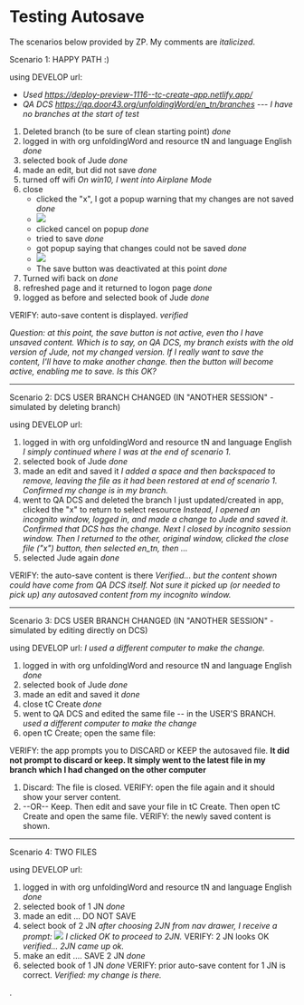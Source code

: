 # Testing Autosave
The scenarios below provided by ZP. My comments are *italicized*.


Scenario 1: 
HAPPY PATH :)

using DEVELOP url:
- *Used https://deploy-preview-1116--tc-create-app.netlify.app/*
- *QA DCS https://qa.door43.org/unfoldingWord/en_tn/branches --- I have no branches at the start of test*

1. Deleted branch (to be sure of clean starting point) *done*
1. logged in with org unfoldingWord and resource tN and language English *done*
1. selected book of Jude *done*
1. made an edit, but did not save *done*
1. turned off wifi *On win10, I went into Airplane Mode*
1. close
	- clicked the "x", I got a popup warning that my changes are not saved *done*
	- ![](Pasted%20image%2020211223082241.png)
	- clicked cancel on popup *done*
	- tried to save *done*
	- got popup saying that changes could not be saved *done*
	- ![](Pasted%20image%2020211223082331.png)
	- The save button was deactivated at this point *done*
1. Turned wifi back on *done*
1. refreshed page and it returned to logon page *done*
1. logged as before and selected book of Jude *done*

VERIFY: auto-save content is displayed. *verified*

*Question: at this point, the save button is _not_ active, even tho I have unsaved content. Which is to say, on QA DCS, my branch exists with the old version of Jude, not my changed version. If I really want to save the content, I'll have to make another change. then the button will become active, enabling me to save. Is this OK?* 

---

Scenario 2: 
DCS USER BRANCH CHANGED (IN "ANOTHER SESSION" - simulated by deleting branch)

using DEVELOP url:

1. logged in with org unfoldingWord and resource tN and language English *I simply continued where I was at the end of scenario 1.*
1. selected book of Jude *done*
1. made an edit and saved it *I added a space and then backspaced to remove, leaving the file as it had been restored at end of scenario 1. Confirmed my change is in my branch.*
1. went to QA DCS and deleted the branch I just updated/created in app, clicked the "x" to return to select resource *Instead, I opened an incognito window, logged in, and made a change to Jude and saved it. Confirmed that DCS has the change. Next I closed by incognito session window. Then I returned to the other, original window, clicked the close file ("x") button, then selected en_tn, then ...*
1. selected Jude again *done*

VERIFY: the auto-save content is there *Verified... but the content shown could have come from QA DCS itself. Not sure it picked up (or needed to pick up) any autosaved content from my incognito window.*

---

Scenario 3: 
DCS USER BRANCH CHANGED (IN "ANOTHER SESSION" - simulated by editing directly on DCS)

using DEVELOP url: 
*I used a different computer to make the change.*

1. logged in with org unfoldingWord and resource tN and language English *done*
1. selected book of Jude *done*
1. made an edit and saved it *done*
2. close tC Create *done*
1. went to QA DCS and edited the same file -- in the USER'S BRANCH. *used a different computer to make the change*
1. open tC Create; open the same file:


VERIFY: the app prompts you to DISCARD or KEEP the autosaved file.
**It did not prompt to discard or keep. It simply went to the latest file in my branch which I had changed on the other computer**

1. Discard: The file is closed. VERIFY: open the file again and it should show your server content.
1. --OR-- Keep.  Then edit and save your file in tC Create.  Then open tC Create and open the same file.  VERIFY: the newly saved content is shown.


---

Scenario 4:
TWO FILES

using DEVELOP url:

1. logged in with org unfoldingWord and resource tN and language English *done*
1. selected book of 1 JN *done*
1. made an edit ... DO NOT SAVE 
1. select book of 2 JN *after choosing 2JN from nav drawer, I receive a prompt: ![](Pasted%20image%2020211223085954.png) I clicked OK to proceed to 2JN.*
	VERIFY: 2 JN looks OK *verified... 2JN came up ok.*
1. make an edit .... SAVE 2 JN *done*
1. selected book of 1 JN *done*
	VERIFY: prior auto-save content for 1 JN is correct. *Verified: my change is there.*


.
